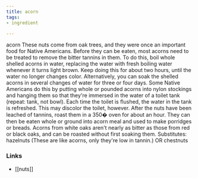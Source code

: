 ```yaml
---
title: acorn
tags:
- ingredient

---
```

acorn These nuts come from oak trees, and they were once an important food for Native Americans. Before they can be eaten, most acorns need to be treated to remove the bitter tannins in them. To do this, boil whole shelled acorns in water, replacing the water with fresh boiling water whenever it turns light brown. Keep doing this for about two hours, until the water no longer changes color. Alternatively, you can soak the shelled acorns in several changes of water for three or four days. Some Native Americans do this by putting whole or pounded acorns into nylon stockings and hanging them so that they're immersed in the water of a toilet tank (repeat: tank, not bowl). Each time the toilet is flushed, the water in the tank is refreshed. This may discolor the toilet, however. After the nuts have been leached of tannins, roast them in a 350� oven for about an hour. They can then be eaten whole or ground into acorn meal and used to make porridges or breads. Acorns from white oaks aren't nearly as bitter as those from red or black oaks, and can be roasted without first soaking them. Substitutes: hazelnuts (These are like acorns, only they're low in tannin.) OR chestnuts

### Links

* [[nuts]]
